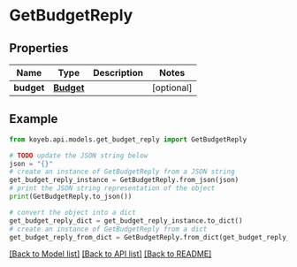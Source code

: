 # GetBudgetReply


## Properties

Name | Type | Description | Notes
------------ | ------------- | ------------- | -------------
**budget** | [**Budget**](Budget.md) |  | [optional] 

## Example

```python
from koyeb.api.models.get_budget_reply import GetBudgetReply

# TODO update the JSON string below
json = "{}"
# create an instance of GetBudgetReply from a JSON string
get_budget_reply_instance = GetBudgetReply.from_json(json)
# print the JSON string representation of the object
print(GetBudgetReply.to_json())

# convert the object into a dict
get_budget_reply_dict = get_budget_reply_instance.to_dict()
# create an instance of GetBudgetReply from a dict
get_budget_reply_from_dict = GetBudgetReply.from_dict(get_budget_reply_dict)
```
[[Back to Model list]](../README.md#documentation-for-models) [[Back to API list]](../README.md#documentation-for-api-endpoints) [[Back to README]](../README.md)


